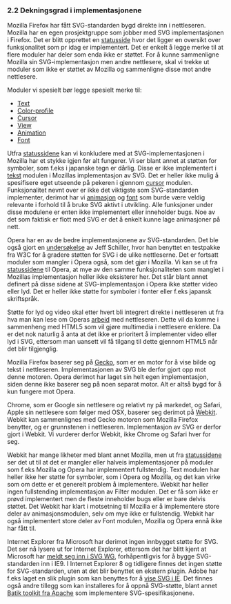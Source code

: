 
### 2.2 Dekningsgrad i implementasjonene ###

Mozilla Firefox har fått SVG-standarden bygd direkte inn i nettleseren. Mozilla har
en egen prosjektgruppe som jobber med SVG implementasjonen i Firefox.
Det er blitt opprettet en [statusside][7] hvor det ligger en oversikt over funksjonalitet
som pr idag er implementert. Det er enkelt å legge merke til at flere moduler har
deler som enda ikke er støttet. For å kunne sammenligne Mozilla sin SVG-implementasjon
men andre nettlesere, skal vi trekke ut moduler som ikke er støttet av Mozilla og
sammenligne disse mot andre nettlesere.

Moduler vi spesielt bør legge spesielt merke til:

 * [Text][1]
 * [Color-profile][2]
 * [Cursor][3]
 * [View][4]
 * [Animation][5]
 * [Font][6]

Utfra [statussidene][7] kan vi konkludere med at SVG-implementasjonen i Mozilla har et
stykke igjen før alt fungerer. Vi ser blant annet at støtten for symboler, som f.eks i
japanske tegn er dårlig. Disse er ikke implementert i [tekst][1] modulen i Mozillas 
implementasjon av SVG. Det er heller ikke mulig å spesifisere eget utseende på pekeren 
i gjennom [cursor][3] modulen. Funksjonalitet nevnt over er ikke det viktigste som 
SVG-standarden implementer, derimot har vi [animasjon][5] og [font][6] som burde være 
veldig relevante i forhold til å bruke SVG aktivt i utvikling. Alle funksjoner under 
disse modulene er enten ikke implementert eller inneholder bugs. Noe av det som 
faktisk er flott med SVG er det å enkelt kunne lage animasjoner på nett.

Opera har en av de bedre implementasjonene av SVG-standarden. Det ble også gjort en
[undersøkelse][8] av Jeff Schiller, hvor han benyttet en testpakke fra W3C for å gradere
støtten for SVG i de ulike nettleserne. Det er fortsatt moduler som mangler i Opera også,
som det gjør i Mozilla. Vi kan se ut fra [statussidene][9] til Opera, at
mye av den samme funksjonaliteten som manglet i Mozillas implementasjon heller ikke
eksisterer her. Det står blant annet definert på disse sidene at SVG-implementasjon
i Opera ikke støtter video eller lyd. Det er heller ikke støtte for symboler i fonter
eller f.eks japansk skriftspråk.

Støtte for lyd og video skal etter hvert bli integrert direkte i nettleseren ut fra
hva man kan lese om Operas [arbeid][10] med nettleseren. Dette vil da komme i
sammenheng med HTML5 som vil gjøre multimedia i nettlesere enklere. Da er det nok
naturlig å anta at det ikke er prioritert å implementer video eller lyd i SVG,
ettersom man uansett vil få tilgang til dette gjennom HTML5 når det blir tilgjenglig.

Mozilla Firefox baserer seg på [Gecko][11], som er en motor for å vise bilde og tekst i
nettleseren. Implementasjonen av SVG ble derfor gjort opp mot denne motoren.
Opera derimot har laget sin helt egen implementasjon, siden denne ikke baserer seg
på noen separat motor. Alt er altså bygd for å kun fungere mot Opera. 

Chrome, som er Google sin nettlesere og relativt ny på markedet, og Safari, Apple sin 
nettlesere som følger med OSX, baserer seg derimot på [Webkit][12]. Webkit kan sammenlignes 
med Gecko motoren som Mozilla Firefox benytter, og er grunnstenen i nettleseren. 
Implementasjon av SVG er derfor gjort i Webkit. Vi vurderer derfor Webkit, ikke Chrome 
og Safari hver for seg.

Webkit har mange likheter med blant annet Mozilla, men ut fra [statussidene][13] ser
det ut til at det er mangler eller halveis implementasjoner på moduler som f.eks Mozilla
og Opera har implementert fullstendig. Text modulen har heller ikke her støtte for symboler,
som i Opera og Mozilla, og det kan virke som om dette er et generelt problem å implementere.
Webkit har heller ingen fullstending implementasjon av Filter modulen. Det er få som ikke 
er prøvd implementert men de fleste inneholder bugs eller er bare delvis støttet. Det Webkit 
har klart i motsetning til Mozilla er å implementere store deler av animasjonsmodulen, selv om 
mye ikke er fullstendig. Webkit har også implementert store deler av Font modulen, Mozilla og 
Opera ennå ikke har fått til.

Internet Explorer fra Microsoft har derimot ingen innbygget støtte for SVG.
Det ser nå lysere ut for Internet Explorer, ettersom det har blitt kjent at
Microsoft har [meldt seg inn i SVG WG][14], forhåpentligvis for å bygge
SVG-standarden inn i IE9. I Internet Explorer 8 og tidligere finnes det
ingen støtte for SVG-standarden, uten at det blir benyttet en ekstern
plugin. Adobe har f.eks laget en slik plugin som kan benyttes for å [vise
SVG i IE][15]. Det finnes også andre tillegg som kan installeres for å oppnå
SVG-støtte, blant annet [Batik toolkit fra Apache][16] som implementere
SVG-spesifikasjonene.

[1]: http://www.w3.org/TR/SVG11/text.html "Text - SVG 1.1, W3C, 2003-01-14"
[2]: http://www.w3.org/TR/SVG11/color.html "Color - SVG 1.1, W3C, 2003-01-14"
[3]: http://www.w3.org/TR/SVG11/interact.html "Interact - SVG 1.1, W3C, 2003-01-14"
[4]: http://www.w3.org/TR/SVG11/linking.html "Linking - SVG 1.1, W3C, 2003-01-14"
[5]: http://www.w3.org/TR/SVG11/animate.html "Animate - SVG 1.1, W3C, 2003-01-14"
[6]: http://www.w3.org/TR/SVG11/fonts.html "Fonts - SVG 1.1, W3C, 2003-01-14"
[7]: http://www.mozilla.org/projects/svg/status.html "Mozilla SVG Status, Mozilla, lest xxx"
[8]: http://www.codedread.com/svg-support-table.html
[9]: http://www.opera.com/docs/specs/svg/ "SVG support in Opera 9, Opera, lest xxx"
[10]: http://www.opera.com/docs/specs/presto25/html5/ "Opera: HTML5 elements attributes and APIs support in Opera Presto 2.5, Opera, lest xxx"
[11]: https://developer.mozilla.org/en/Gecko "Gecko - MDC, Mozilla, 2010-03-12"
[12]: http://webkit.org/ "The Webkit Open Source Project, Webkit, lest xxx"
[13]: http://webkit.org/projects/svg/status.xml "WebKit SVG Status, Webkit, 2010-01-05"
[14]: http://blogs.msdn.com/b/ie/archive/2010/01/05/microsoft-joins-w3c-svg-working-group.aspx "Microsoft joins W3C SVG Working Group, Microsoft IE Team Blog, 2010-01-05"
[15]: http://www.adobe.com/svg/viewer/install/
[16]: http://xmlgraphics.apache.org/batik/ "Batik Java SVG Toolkit, Apache Software Foundation, 2010-01-02"
